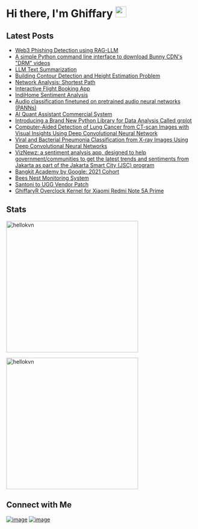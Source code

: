 # Hi there, I'm Ghiffary <img src="https://github.com/TheDudeThatCode/TheDudeThatCode/blob/master/Assets/Hi.gif" width="29px">

## Latest Posts

- [Web3 Phishing Detection using RAG-LLM](https://github.com/ghiffaryr/PhishingDetection)
- [A simple Python command line interface to download Bunny CDN's "DRM" videos](https://github.com/ghiffaryr/bunny-cdn-drm-video-dl-cli)
- [LLM Text Summarization](https://github.com/ghiffaryr/LLMTextSummarization)
- [Building Contour Detection and Height Estimation Problem](https://github.com/ghiffaryr/BuildingContourDetectionandHeightEstimationProblem)
- [Network Analysis: Shortest Path](https://github.com/ghiffaryr/NetworkAnalysisShortestPath)
- [Interactive Flight Booking App](https://github.com/ghiffaryr/InteractiveFlightBookingApp)
- [IndiHome Sentiment Analysis](https://github.com/ghiffaryr/IndiHomeSentimentAnalysis)
- [Audio classification finetuned on pretrained audio neural networks (PANNs)](https://github.com/ghiffaryr/pann_trainer)
- [AI Quant Assistant Commercial System](https://github.com/ghiffaryr/AIQuantAssistant)
- [Introducing a Brand New Python Library for Data Analysis Called grplot](https://twitter.com/grplot/status/1545420206117244933)
- [Computer-Aided Detection of Lung Cancer from CT-scan Images with Visual Insights Using Deep Convolutional Neural Network](https://github.com/ghiffaryr/lung_cancer_detection)
- [Viral and Bacterial Pneumonia Classification from X-ray Images Using Deep Convolutional Neural Networks](https://github.com/ghiffaryr/viral-bacterial-pneumonia-classification)
- [VizNewz: a sentiment analysis app, designed to help government/communities to get the latest trends and sentiments from Jakarta as part of the Jakarta Smart City (JSC) program](https://github.com/ghiffaryr/VizNewz-1)
- [Bangkit Academy by Google: 2021 Cohort](https://github.com/ghiffaryr/bangkit_2021)
- [Bees Nest Monitoring System](https://github.com/ghiffaryr/BeesNest_MonitoringSystem)
- [Santoni to UGG Vendor Patch](https://github.com/xiaomi-ulysse/vendor_santoni_to_ugg)
- [GhiffaryR Overclock Kernel for Xiaomi Redmi Note 5A Prime](https://github.com/xiaomi-ulysse/android_kernel_xiaomi_ulysse-3.18)

## Stats

<p>
<img width="350px" src="https://github-readme-stats.vercel.app/api/top-langs/?username=ghiffaryr&layout=compact&langs_count=20&show_icons=true&theme=tokyonight&locale=en&hide_border=true" alt="hellokvn" />
</p>
<p>
<img width="350px" src="https://github-readme-stats.vercel.app/api?username=ghiffaryr&show_icons=true&theme=tokyonight&locale=en&hide_border=true" alt="hellokvn" />
</p>

## Connect with Me
[![image](https://img.shields.io/badge/LinkedIn-0077B5?style=for-the-badge&logo=linkedin&logoColor=white)](https://www.linkedin.com/in/ghiffary-rifqialdi/)
[![image](https://img.shields.io/badge/Gmail-D14836?style=for-the-badge&logo=gmail&logoColor=white)](mailto:grifqialdi@gmail.com)
